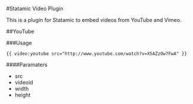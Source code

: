 #Statamic Video Plugin

This is a plugin for Statamic to embed videos from YouTube and Vimeo.

##YouTube

###Usage

	{{ video:youtube src="http://www.youtube.com/watch?v=X5AZzOw7FwA" }}
	
####Paramaters
* src
* videoid
* width
* height
